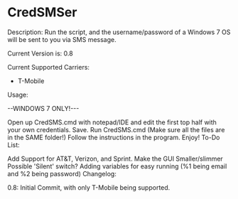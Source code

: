 CredSMSer
=========

Description:
Run the script, and the username/password of a Windows 7 OS will be sent to you via SMS message. 

Current Version is: 0.8

Current Supported Carriers:

- T-Mobile

Usage:

--WINDOWS 7 ONLY!---

Open up CredSMS.cmd with notepad/IDE and edit the first top half with your own credentials. Save.
Run CredSMS.cmd (Make sure all the files are in the SAME folder!)
Follow the instructions in the program.
Enjoy!
To-Do List:

Add Support for AT&T, Verizon, and Sprint.
Make the GUI Smaller/slimmer
Possible 'Silent' switch?
Adding variables for easy running (%1 being email and %2 being password)
Changelog:

0.8: Initial Commit, with only T-Mobile being supported.